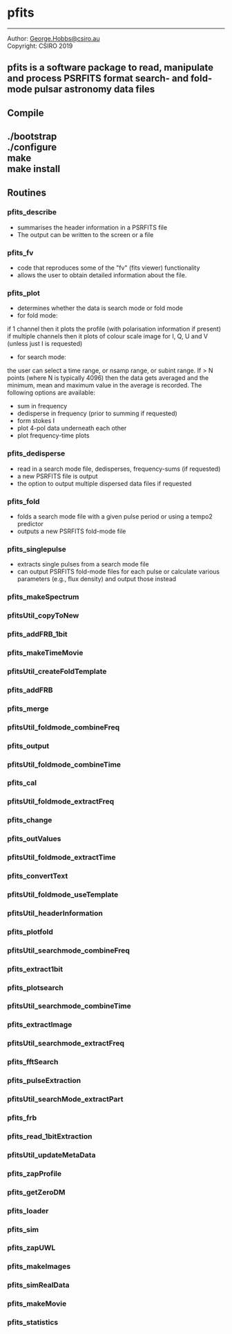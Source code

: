 # pfits
---
Author:    George.Hobbs@csiro.au  
Copyright: CSIRO 2019

**pfits** is a software package to read, manipulate and process PSRFITS format search- and fold-mode pulsar astronomy data files
---
## Compile
./bootstrap  
./configure  
make  
make install
---
## Routines

### pfits_describe

+ summarises the header information in a PSRFITS file
+ The output can be written to the screen or a file

### pfits_fv

+ code that reproduces some of the "fv" (fits viewer) functionality
+ allows the user to obtain detailed information about the file.

### pfits_plot

+ determines whether the data is search mode or fold mode
+ for fold mode:

if 1 channel then it plots the profile (with polarisation information if present)
if multiple channels then it plots of colour scale image for I, Q, U and V (unless just I is requested)

+ for search mode:

the user can select a time range, or nsamp range, or subint range. If > N points (where N is typically 4096) then the data gets averaged and the minimum, mean and maximum value in the average is recorded. The following options are available:

- sum in frequency
- dedisperse in frequency (prior to summing if requested)
- form stokes I
- plot 4-pol data underneath each other
- plot frequency-time plots

### pfits_dedisperse

+ read in a search mode file, dedisperses, frequency-sums (if requested)
+ a new PSRFITS file is output
+ the option to output multiple dispersed data files if requested

### pfits_fold

+ folds a search mode file with a given pulse period or using a tempo2 predictor
+ outputs a new PSRFITS fold-mode file

### pfits_singlepulse

+ extracts single pulses from a search mode file
+ can output PSRFITS fold-mode files for each pulse or calculate various parameters (e.g., flux density) and output those instead

### pfits_makeSpectrum
### pfitsUtil_copyToNew
### pfits_addFRB_1bit   
### pfits_makeTimeMovie
### pfitsUtil_createFoldTemplate
### pfits_addFRB
### pfits_merge
### pfitsUtil_foldmode_combineFreq
### pfits_output
### pfitsUtil_foldmode_combineTime
### pfits_cal
### pfitsUtil_foldmode_extractFreq
### pfits_change
### pfits_outValues
### pfitsUtil_foldmode_extractTime
### pfits_convertText    
### pfitsUtil_foldmode_useTemplate
### pfitsUtil_headerInformation
### pfits_plotfold  
### pfitsUtil_searchmode_combineFreq
### pfits_extract1bit
### pfits_plotsearch           
### pfitsUtil_searchmode_combineTime
### pfits_extractImage
### pfitsUtil_searchmode_extractFreq
### pfits_fftSearch
### pfits_pulseExtraction      
### pfitsUtil_searchMode_extractPart
### pfits_frb
### pfits_read_1bitExtraction
### pfitsUtil_updateMetaData
### pfits_zapProfile
### pfits_getZeroDM                 
### pfits_loader
### pfits_sim
### pfits_zapUWL
### pfits_makeImages
### pfits_simRealData
### pfits_makeMovie
### pfits_statistics

